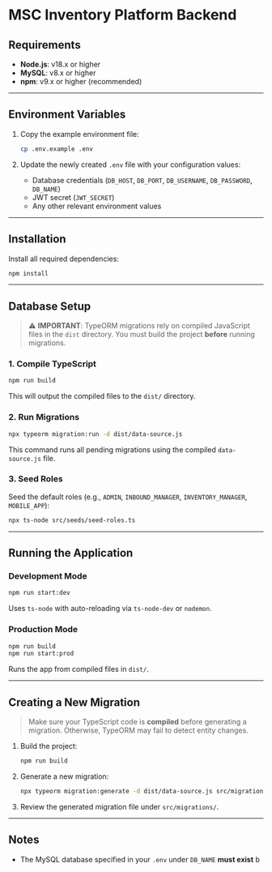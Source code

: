 # MSC Inventory Platform Backend

## Requirements

* **Node.js**: v18.x or higher
* **MySQL**: v8.x or higher
* **npm**: v9.x or higher (recommended)

---

## Environment Variables

1. Copy the example environment file:

   ```bash
   cp .env.example .env
   ```

2. Update the newly created `.env` file with your configuration values:

   * Database credentials (`DB_HOST`, `DB_PORT`, `DB_USERNAME`, `DB_PASSWORD`, `DB_NAME`)
   * JWT secret (`JWT_SECRET`)
   * Any other relevant environment values

---

## Installation

Install all required dependencies:

```bash
npm install
```

---

## Database Setup

> ⚠️ **IMPORTANT**: TypeORM migrations rely on compiled JavaScript files in the `dist` directory. You must build the project **before** running migrations.

### 1. Compile TypeScript

```bash
npm run build
```

This will output the compiled files to the `dist/` directory.

### 2. Run Migrations

```bash
npx typeorm migration:run -d dist/data-source.js
```

This command runs all pending migrations using the compiled `data-source.js` file.

### 3. Seed Roles

Seed the default roles (e.g., `ADMIN`, `INBOUND_MANAGER`, `INVENTORY_MANAGER`, `MOBILE_APP`):

```bash
npx ts-node src/seeds/seed-roles.ts
```

---

## Running the Application

### Development Mode

```bash
npm run start:dev
```

Uses `ts-node` with auto-reloading via `ts-node-dev` or `nodemon`.

### Production Mode

```bash
npm run build
npm run start:prod
```

Runs the app from compiled files in `dist/`.

---

## Creating a New Migration

> Make sure your TypeScript code is **compiled** before generating a migration. Otherwise, TypeORM may fail to detect entity changes.

1. Build the project:

   ```bash
   npm run build
   ```

2. Generate a new migration:

   ```bash
   npx typeorm migration:generate -d dist/data-source.js src/migrations/<MigrationName>
   ```

3. Review the generated migration file under `src/migrations/`.

---

## Notes

* The MySQL database specified in your `.env` under `DB_NAME` **must exist** b
